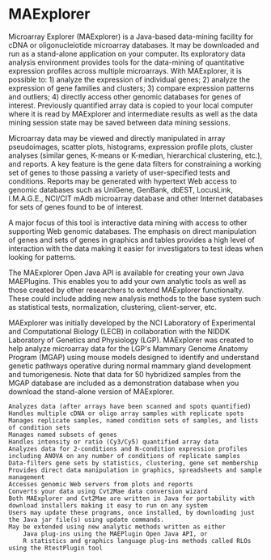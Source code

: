# MAExplorer

Microarray Explorer (MAExplorer) is a Java-based data-mining facility for cDNA or oligonucleiotide microarray databases. It may be downloaded and run as a stand-alone application on your computer. Its exploratory data analysis environment provides tools for the data-mining of quantitative expression profiles across multiple microarrays. 
 With MAExplorer, it is possible to: 1) analyze the expression of individual genes; 2) analyze the expression of gene families and clusters; 3) compare expression patterns and outliers; 4) directly access other genomic databases for genes of interest. Previously quantified array data is copied to your local computer where it is read by MAExplorer and intermediate results as well as the data mining session state may be saved between data mining sessions.

Microarray data may be viewed and directly manipulated in array pseudoimages, scatter plots, histograms, expression profile plots, cluster analyses (similar genes, K-means or K-median, hierarchical clustering, etc.), and reports. A key feature is the gene data filters for constraining a working set of genes to those passing a variety of user-specified tests and conditions. Reports may be generated with hypertext Web access to genomic databases such as UniGene, GenBank, dbEST, LocusLink, I.M.A.G.E., NCI/CIT mAdb microarray database and other Internet databases for sets of genes found to be of interest.

A major focus of this tool is interactive data mining with access to other supporting Web genomic databases. The emphasis on direct manipulation of genes and sets of genes in graphics and tables provides a high level of interaction with the data making it easier for investigators to test ideas when looking for patterns.

The MAExplorer Open Java API is available for creating your own Java MAEPlugins. This enables you to add your own analytic tools as well as those created by other researchers to extend MAExplorer functionalty. These could include adding new analysis methods to the base system such as statistical tests, normalization, clustering, client-server, etc.

MAExplorer was initially developed by the NCI Laboratory of Experimental and Computational Biology (LECB) in collaboration with the NIDDK Laboratory of Genetics and Physiology (LGP). MAExplorer was created to help analyze microarray data for the LGP's Mammary Genome Anatomy Program (MGAP) using mouse models designed to identify and understand genetic pathways operative during normal mammary gland development and tumorigenesis. Note that data for 50 hybridized samples from the MGAP database are included as a demonstration database when you download the stand-alone version of MAExplorer.


    Analyzes data (after arrays have been scanned and spots quantified)
    Handles multiple cDNA or oligo array samples with replicate spots
    Manages replicate samples, named condition sets of samples, and lists of condition sets
    Manages named subsets of genes
    Handles intensity or ratio (Cy3/Cy5) quantified array data
    Analyzes data for 2-conditions and N-condition expression profiles including ANOVA on any number of conditions of replicate samples
    Data-filters gene sets by statistics, clustering, gene set membership
    Provides direct data manipulation in graphics, spreadsheets and sample management
    Accesses genomic Web servers from plots and reports
    Converts your data using Cvt2Mae data conversion wizard
    Both MAExplorer and Cvt2Mae are written in Java for portability with download installers making it easy to run on any system
    Users may update these programs, once installed, by downloading just the Java jar file(s) using update commands.
    May be extended using new analytic methods written as either
        Java plug-ins using the MAEPlugin Open Java API, or
        R statistics and graphics language plug-ins methods called RLOs using the RtestPlugin tool 
